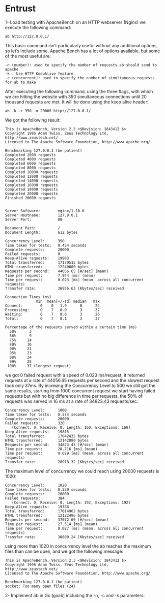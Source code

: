 # Entrust
1- Load testing with ApacheBench on an HTTP webserver (Nginx)
we execute the following command: 
```
ab http://127.0.0.1/ 
```

This basic command isn’t particularly useful without any additional options, so let’s include some. Apache Bench has a lot of options available, but some of the most useful are:

    -n (number): used to specify the number of requests ab should send to apache 
    -k : Use HTTP KeepAlive feature
    -c (concurrent): used to specify the number of simultaneous requests for ab to make
After executing the following command, using the three flags, with which we are hitting the website with 350 simultaneous connections until 20 thousand requests are met. It will be done using the keep alive header:
```
ab -k -c 350 -n 20000 http://127.0.0.1/
```

We got the following result:
```
This is ApacheBench, Version 2.3 <$Revision: 1843412 $>
Copyright 1996 Adam Twiss, Zeus Technology Ltd, http://www.zeustech.net/
Licensed to The Apache Software Foundation, http://www.apache.org/

Benchmarking 127.0.0.1 (be patient)
Completed 2000 requests
Completed 4000 requests
Completed 6000 requests
Completed 8000 requests
Completed 10000 requests
Completed 12000 requests
Completed 14000 requests
Completed 16000 requests
Completed 18000 requests
Completed 20000 requests
Finished 20000 requests


Server Software:        nginx/1.18.0
Server Hostname:        127.0.0.1
Server Port:            80

Document Path:          /
Document Length:        612 bytes

Concurrency Level:      350
Time taken for tests:   0.454 seconds
Complete requests:      20000
Failed requests:        0
Keep-Alive requests:    19903
Total transferred:      17179515 bytes
HTML transferred:       12240000 bytes
Requests per second:    44056.65 [#/sec] (mean)
Time per request:       7.944 [ms] (mean)
Time per request:       0.023 [ms] (mean, across all concurrent requests)
Transfer rate:          36956.63 [Kbytes/sec] received

Connection Times (ms)
              min  mean[+/-sd] median   max
Connect:        0    0   1.9      0      24
Processing:     0    7   8.0      3      37
Waiting:        0    7   8.0      3      26
Total:          0    7   8.1      3      37

Percentage of the requests served within a certain time (ms)
  50%      3
  66%      9
  75%     14
  80%     16
  90%     21
  95%     23
  98%     24
  99%     25
 100%     37 (longest request)

```
we got 0 failed request with a speed of 0.023 ms/request, it returned requests at a rate of 44056.65 requests per second and the slowest request took only 37ms. By incresing the Concurrency Level to 500 we still got the same results, starting from 1000 concurrent request we start having failed requests but with no big difference in time per requests, the 50% of requests was served in 16 ms at a rate of 34823.43 requests/sec:
```
Concurrency Level:      1000
Time taken for tests:   0.574 seconds
Complete requests:      20000
Failed requests:        320
   (Connect: 0, Receive: 0, Length: 160, Exceptions: 160)
Keep-Alive requests:    19815
Total transferred:      17042435 bytes
HTML transferred:       12142080 bytes
Requests per second:    34823.43 [#/sec] (mean)
Time per request:       28.716 [ms] (mean)
Time per request:       0.029 [ms] (mean, across all concurrent requests)
Transfer rate:          28978.32 [Kbytes/sec] received
```
The maximum level of concurrency we could reach using 20000 requests is 1020:
```
Concurrency Level:      1020
Time taken for tests:   0.539 seconds
Complete requests:      20000
Failed requests:        384
   (Connect: 0, Receive: 0, Length: 192, Exceptions: 192)
Keep-Alive requests:    19786
Total transferred:      17014962 bytes
HTML transferred:       12122496 bytes
Requests per second:    37072.60 [#/sec] (mean)
Time per request:       27.514 [ms] (mean)
Time per request:       0.027 [ms] (mean, across all concurrent requests)
Transfer rate:          30800.24 [Kbytes/sec] received
```
using more than 1020 in concurrency level the ab reaches the maximum files than can be open, and we got the following message:
```
This is ApacheBench, Version 2.3 <$Revision: 1843412 $>
Copyright 1996 Adam Twiss, Zeus Technology Ltd, http://www.zeustech.net/
Licensed to The Apache Software Foundation, http://www.apache.org/

Benchmarking 127.0.0.1 (be patient)
socket: Too many open files (24)
```
2- Implement ab in Go (goab) including the -n, -c and -k parameters:


